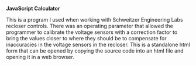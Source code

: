 **JavaScript Calculator**

This is a program I used when working with Schweitzer Engineering Labs recloser controls. There was an operating parameter that allowed the programmer to calibrate the voltage sensors with a correction factor to bring the values closer to where they should be to compensate for inaccuracies in the voltage sensors in the recloser. This is a standalone html form that can be opened by copying the source code into an html file and opening it in a web browser.
